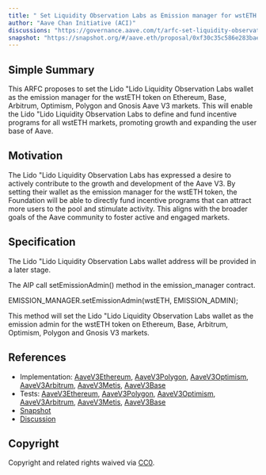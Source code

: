 ```yaml
---
title: " Set Liquidity Observation Labs as Emission manager for wstETH on V3 markets"
author: "Aave Chan Initiative (ACI)"
discussions: "https://governance.aave.com/t/arfc-set-liquidity-observation-labs-as-emission-manager-for-wsteth-on-v3-markets/16479"
snapshot: "https://snapshot.org/#/aave.eth/proposal/0xf30c35c586e283bae81fe1c22bd4b3cfc7f6da37bde19ac9e633414f28dc9e74"
---
```


## Simple Summary

This ARFC proposes to set the Lido "Lido Liquidity Observation Labs wallet as the emission manager for the wstETH token on Ethereum, Base, Arbitrum, Optimism, Polygon and Gnosis Aave V3 markets. This will enable the Lido "Lido Liquidity Observation Labs to define and fund incentive programs for all wstETH markets, promoting growth and expanding the user base of Aave.

## Motivation

The Lido "Lido Liquidity Observation Labs has expressed a desire to actively contribute to the growth and development of the Aave V3. By setting their wallet as the emission manager for the wstETH token, the Foundation will be able to directly fund incentive programs that can attract more users to the pool and stimulate activity. This aligns with the broader goals of the Aave community to foster active and engaged markets.

## Specification

The Lido "Lido Liquidity Observation Labs wallet address will be provided in a later stage.

The AIP call setEmissionAdmin() method in the emission_manager contract.

EMISSION_MANAGER.setEmissionAdmin(wstETH, EMISSION_ADMIN);

This method will set the Lido "Lido Liquidity Observation Labs wallet as the emission admin for the wstETH token on Ethereum, Base, Arbitrum, Optimism, Polygon and Gnosis V3 markets.

## References

- Implementation: [AaveV3Ethereum](https://github.com/bgd-labs/aave-proposals-v3/blob/main/src/20240206_Multi_SetLiquidityObservationLabsAsEmissionManagerForWstETHOnV3Markets/AaveV3Ethereum_SetLiquidityObservationLabsAsEmissionManagerForWstETHOnV3Markets_20240206.sol), [AaveV3Polygon](https://github.com/bgd-labs/aave-proposals-v3/blob/main/src/20240206_Multi_SetLiquidityObservationLabsAsEmissionManagerForWstETHOnV3Markets/AaveV3Polygon_SetLiquidityObservationLabsAsEmissionManagerForWstETHOnV3Markets_20240206.sol), [AaveV3Optimism](https://github.com/bgd-labs/aave-proposals-v3/blob/main/src/20240206_Multi_SetLiquidityObservationLabsAsEmissionManagerForWstETHOnV3Markets/AaveV3Optimism_SetLiquidityObservationLabsAsEmissionManagerForWstETHOnV3Markets_20240206.sol), [AaveV3Arbitrum](https://github.com/bgd-labs/aave-proposals-v3/blob/main/src/20240206_Multi_SetLiquidityObservationLabsAsEmissionManagerForWstETHOnV3Markets/AaveV3Arbitrum_SetLiquidityObservationLabsAsEmissionManagerForWstETHOnV3Markets_20240206.sol), [AaveV3Metis](https://github.com/bgd-labs/aave-proposals-v3/blob/main/src/20240206_Multi_SetLiquidityObservationLabsAsEmissionManagerForWstETHOnV3Markets/AaveV3Metis_SetLiquidityObservationLabsAsEmissionManagerForWstETHOnV3Markets_20240206.sol), [AaveV3Base](https://github.com/bgd-labs/aave-proposals-v3/blob/main/src/20240206_Multi_SetLiquidityObservationLabsAsEmissionManagerForWstETHOnV3Markets/AaveV3Base_SetLiquidityObservationLabsAsEmissionManagerForWstETHOnV3Markets_20240206.sol)
- Tests: [AaveV3Ethereum](https://github.com/bgd-labs/aave-proposals-v3/blob/main/src/20240206_Multi_SetLiquidityObservationLabsAsEmissionManagerForWstETHOnV3Markets/AaveV3Ethereum_SetLiquidityObservationLabsAsEmissionManagerForWstETHOnV3Markets_20240206.t.sol), [AaveV3Polygon](https://github.com/bgd-labs/aave-proposals-v3/blob/main/src/20240206_Multi_SetLiquidityObservationLabsAsEmissionManagerForWstETHOnV3Markets/AaveV3Polygon_SetLiquidityObservationLabsAsEmissionManagerForWstETHOnV3Markets_20240206.t.sol), [AaveV3Optimism](https://github.com/bgd-labs/aave-proposals-v3/blob/main/src/20240206_Multi_SetLiquidityObservationLabsAsEmissionManagerForWstETHOnV3Markets/AaveV3Optimism_SetLiquidityObservationLabsAsEmissionManagerForWstETHOnV3Markets_20240206.t.sol), [AaveV3Arbitrum](https://github.com/bgd-labs/aave-proposals-v3/blob/main/src/20240206_Multi_SetLiquidityObservationLabsAsEmissionManagerForWstETHOnV3Markets/AaveV3Arbitrum_SetLiquidityObservationLabsAsEmissionManagerForWstETHOnV3Markets_20240206.t.sol), [AaveV3Metis](https://github.com/bgd-labs/aave-proposals-v3/blob/main/src/20240206_Multi_SetLiquidityObservationLabsAsEmissionManagerForWstETHOnV3Markets/AaveV3Metis_SetLiquidityObservationLabsAsEmissionManagerForWstETHOnV3Markets_20240206.t.sol), [AaveV3Base](https://github.com/bgd-labs/aave-proposals-v3/blob/main/src/20240206_Multi_SetLiquidityObservationLabsAsEmissionManagerForWstETHOnV3Markets/AaveV3Base_SetLiquidityObservationLabsAsEmissionManagerForWstETHOnV3Markets_20240206.t.sol)
- [Snapshot](https://snapshot.org/#/aave.eth/proposal/0xf30c35c586e283bae81fe1c22bd4b3cfc7f6da37bde19ac9e633414f28dc9e74)
- [Discussion](https://governance.aave.com/t/arfc-set-liquidity-observation-labs-as-emission-manager-for-wsteth-on-v3-markets/16479)

## Copyright

Copyright and related rights waived via [CC0](https://creativecommons.org/publicdomain/zero/1.0/).
